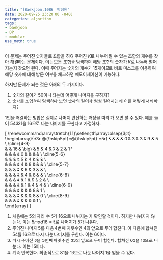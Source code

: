 ```yaml
---
title: "[Baekjoon,1086] 박성원"
date: 2020-09-25 23:20:00 -0400
categories: algorithm 
tags:
- baekjoon 
- DP 
- modular
use_math: true
--- 
```

이 문제는 주어진 숫자들로 조합을 하여 주어진 $K$로 나누어 질 수 있는 조합의 개수를 찾아 해결하는 문제이다. 
이는 모든 조합을 탐색하며 해당 조합의 숫자가 $K$로 나누어 떨어지는지 찾으면 된다. 
이때 주어지는 숫자의 개수가 15개이므로 비트 마스크를 이용하여 해당 숫자에 대해 방문 여부를 체크하면 메모이제이션이 가능하다. 

하지만 문제가 되는 것은 아래의 두 가지이다.  
1. 숫자의 길이가 50이나 되는데 어떻게 나머지를 구하지? 
2. 숫자를 조합하여 탐색하다 보면 숫자의 길이가 엄청 길어지는데 이를 어떻게 처리하지? 

1번을 해결하는 방법은 실제로 나머지 연산하는 과정을 따라 가 보면 알 수 있다. 예를 들어 $54321$을 $16$으로 나눈 나머지를 구한다고 가정하자. 

\[
\renewcommand\arraystretch{1.1}\setlength\arraycolsep{3pt}
\begin{array}{*3r @{\hskip5pt}c@{\hskip5pt} *5r}
  &  &   &      &   0  & 3 & 3  & 9 & 5 \\ \cline{4-9}  
  &  & 16 & \big) & 5  & 4 & 3 & 2 & 1 \\  
  &  &   &      &  0  &   &    &   &   \\ \cline{5-6}  
  &  &   &      &  5  & 4 &    &   &   \\   
  &  &   &      &  4  & 8 &    &   &   \\ \cline{5-7}   
  &  &   &      &     & 6 & 3  &   &   \\   
  &  &   &      &     & 4  & 8  &   &   \\ \cline{6-8}  
  &  &   &      &     & 1  & 5  & 2 &   \\   
  &  &   &      &     & 1  & 4  & 4 &   \\ \cline{6-9}  
  &  &   &      &     &    &    & 8 & 1 \\   
  &  &   &      &     &    &    & 8 & 0 \\ \cline{8-9}  
  &  &   &      &     &    &    &   & 1 \\   
\end{array}
\]

1. 처음에는 5의 자리 수 $5$가 $16$으로 나눠지는 지 확인할 것이다. 하지만 나눠지지 않는다. 이는 $5mod16=5$로 나머지가 $5$가 나온다. 
2. 주어진 나머지 $5$를 다음 4번째 자릿수인 $4$의 앞으로 두어 합친다. 이 다음에 합쳐진 $54$를 $16$으로 다시 나눈 나머지를 구한다. 
   이는 $6$이다. 
3. 다시 주어진 $6$을 3번째 자릿수인 $3의 앞으로 두어 합친다. 합쳐진 $63$을 $16$으로 나눈다. 이는 $15$이다. 
4. 계속 반복한다. 최종적으로 $81$을 $16$으로 나눈 나머지 $1$을 얻을 수 있다. 

